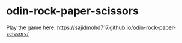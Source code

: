 # odin-rock-paper-scissors

Play the game here: https://sajidmohd717.github.io/odin-rock-paper-scissors/
